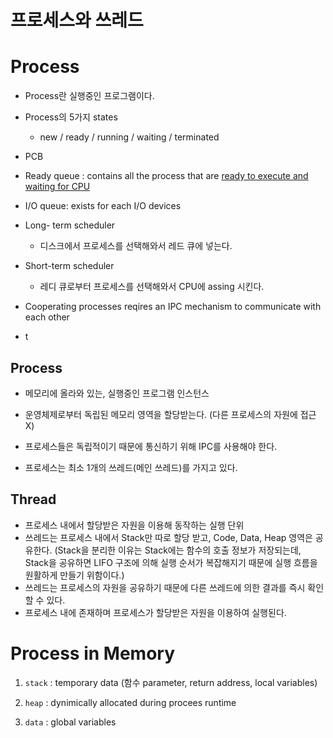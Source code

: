 # 프로세스와 쓰레드



# Process

- Process란 실행중인 프로그램이다.

- Process의 5가지 states 
  - new / ready / running / waiting / terminated

- PCB

- Ready queue : contains all the process that are <u>ready to execute and waiting for CPU</u>
- I/O queue: exists for each I/O devices
- Long- term scheduler 
  - 디스크에서 프로세스를 선택해와서 레드 큐에 넣는다.

- Short-term scheduler
  - 레디 큐로부터 프로세스를 선택해와서 CPU에 assing 시킨다.
- Cooperating processes reqires an IPC mechanism to communicate with each other
- t



## Process

- 메모리에 올라와 있는, 실행중인 프로그램 인스턴스

- 운영체제로부터 독립된 메모리 영역을 할당받는다. (다른 프로세스의 자원에 접근 X)
- 프로세스들은 독립적이기 때문에 통신하기 위해 IPC를 사용해야 한다.
- 프로세스는 최소 1개의 쓰레드(메인 쓰레드)를 가지고 있다.

## Thread

- 프로세스 내에서 할당받은 자원을 이용해 동작하는 실행 단위
- 쓰레드는 프로세스 내에서 Stack만 따로 할당 받고, Code, Data, Heap 영역은 공유한다.
  (Stack을 분리한 이유는 Stack에는 함수의 호출 정보가 저장되는데, Stack을 공유하면 LIFO 구조에 의해 실행 순서가 복잡해지기 때문에 실행 흐름을 원활하게 만들기 위함이다.)
- 쓰레드는 프로세스의 자원을 공유하기 때문에 다른 쓰레드에 의한 결과를 즉시 확인할 수 있다.
- 프로세스 내에 존재하며 프로세스가 할당받은 자원을 이용하여 실행된다.



# Process in Memory

1. `stack` : temporary data (함수 parameter, return address, local variables)

2. `heap` : dynimically allocated during procees runtime

3. `data` : global variables

